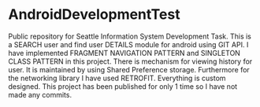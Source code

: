 # AndroidDevelopmentTest
Public repository for Seattle Information System Development Task. 
This is a SEARCH user and find user DETAILS module for android using GIT API.
I have implemented FRAGMENT NAVIGATION PATTERN and SINGLETON CLASS PATTERN in this project.
There is mechanism for viewing history for user. It is maintained by using Shared Preference storage.
Furthermore for the networking library I have used RETROFIT.
Everything is custom designed.
This project has been published for only 1 time so I have not made any commits.
